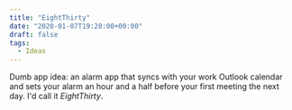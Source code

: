 ```yaml
---
title: "EightThirty"
date: "2020-01-07T19:28:00+00:00"
draft: false
tags:
  - Ideas
---
```


Dumb app idea: an alarm app that syncs with your work Outlook calendar and sets your alarm an hour and a half before your first meeting the next day.
I'd call it *EightThirty*.